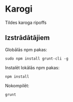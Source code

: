 # Karogi

Tildes karoga ripoffs

## Izstrādātājiem

Globālās npm pakas:

```
sudo npm install grunt-cli -g
```

Instalēt lokālās npm pakas:

```
npm install
```

Nokompilēt:

```
grunt
```
